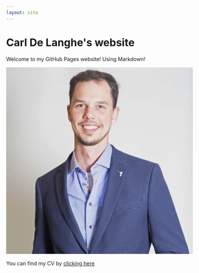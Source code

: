 ```yaml
---
layout: site
---
```

# Carl De Langhe's website
Welcome to my GitHub Pages website!
Using Markdown!

![This is a picture of me](images/CarlDeLanghe.jpg)


You can find my CV by [clicking here](cv)

